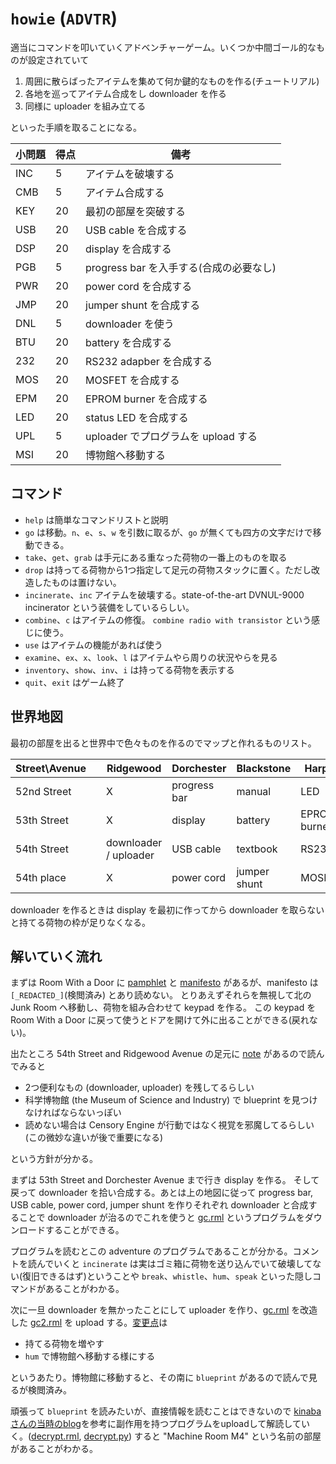 `howie` (`ADVTR`)
==================

適当にコマンドを叩いていくアドベンチャーゲーム。いくつか中間ゴール的なものが設定されていて

1. 周囲に散らばったアイテムを集めて何か鍵的なものを作る(チュートリアル)
2. 各地を巡ってアイテム合成をし downloader を作る
3. 同様に uploader を組み立てる

といった手順を取ることになる。


| 小問題 | 得点 | 備考 |
| ----- | --- | ---- |
| INC | 5 | アイテムを破壊する |
| CMB | 5 | アイテム合成する |
| KEY | 20 | 最初の部屋を突破する |
| USB | 20 | USB cable を合成する |
| DSP | 20 | display を合成する |
| PGB | 5 | progress bar を入手する(合成の必要なし) |
| PWR | 20 | power cord を合成する |
| JMP | 20 | jumper shunt を合成する |
| DNL | 5 | downloader を使う |
| BTU | 20 | battery を合成する |
| 232 | 20 | RS232 adapber を合成する |
| MOS | 20 | MOSFET を合成する |
| EPM | 20 | EPROM burner を合成する |
| LED | 20 | status LED を合成する |
| UPL | 5 | uploader でプログラムを upload する |
| MSI | 20 | 博物館へ移動する |

コマンド
-------

- `help` は簡単なコマンドリストと説明
- `go` は移動。`n`、`e`、`s`、`w` を引数に取るが、`go` が無くても四方の文字だけで移動できる。
- `take`、`get`、`grab` は手元にある重なった荷物の一番上のものを取る
- `drop` は持ってる荷物から1つ指定して足元の荷物スタックに置く。ただし改造したものは置けない。
- `incinerate`、`inc` アイテムを破壊する。state-of-the-art DVNUL-9000 incinerator という装備をしているらしい。
- `combine`、`c` はアイテムの修復。 `combine radio with transistor` という感じに使う。
- `use` はアイテムの機能があれば使う
- `examine`、`ex`、`x`、`look`、`l` はアイテムやら周りの状況やらを見る
- `inventory`、`show`、`inv`、`i` は持ってる荷物を表示する
- `quit`、`exit` はゲーム終了

世界地図
-------
最初の部屋を出ると世界中で色々ものを作るのでマップと作れるものリスト。

|Street\Avenue| |Ridgewood |Dorchester| Blackstone | Harper |
|-------------|-|--------- |----------| ---------- | ------ |
|52nd Street  | | X | progress bar | manual | LED |
|53th Street  | | X | display | battery | EPROM burner |
|54th Street  | | downloader / uploader | USB cable | textbook | RS232 |
|54th place   | | X | power cord | jumper shunt | MOSFET |

downloader を作るときは display を最初に作ってから downloader を取らないと持てる荷物の枠が足りなくなる。

解いていく流れ
-------------
まずは Room With a Door に [pamphlet](./pamphlet.txt) と [manifesto](./manifesto.txt) があるが、manifesto は `[_REDACTED_]`(検閲済み) とあり読めない。
とりあえずそれらを無視して北の Junk Room へ移動し、荷物を組み合わせて keypad を作る。
この keypad を Room With a Door に戻って使うとドアを開けて外に出ることができる(戻れない)。

出たところ 54th Street and Ridgewood Avenue の足元に [note](./note.txt) があるので読んでみると
- 2つ便利なもの (downloader, uploader) を残してるらしい
- 科学博物館 (the Museum of Science and Industry) で blueprint を見つけなければならないっぽい
- 読めない場合は Censory Engine が行動ではなく視覚を邪魔してるらしい (この微妙な違いが後で重要になる)

という方針が分かる。

まずは 53th Street and Dorchester Avenue まで行き display を作る。
そして戻って downloader を拾い合成する。あとは上の地図に従って progress bar, USB cable, power cord, jumper shunt を作りそれぞれ downloader と合成することで downloader が治るのでこれを使うと [gc.rml](./gc.rml) というプログラムをダウンロードすることができる。

プログラムを読むとこの adventure のプログラムであることが分かる。コメントを読んでいくと `incinerate` は実はゴミ箱に荷物を送り込んでいて破壊してない(復旧できるはず)ということや `break`、`whistle`、`hum`、`speak` といった隠しコマンドがあることがわかる。

次に一旦 downloader を無かったことにして uploader を作り、[gc.rml](./gc.rml) を改造した [gc2.rml](./gc2.rml) を upload する。[変更点](https://github.com/peria/icfpc/commit/586790aec2f23910e181d3f7e53621d37043d34e#diff-c1d34f318491eb9eb36c38a67b382491)は

- 持てる荷物を増やす
- `hum` で博物館へ移動する様にする

というあたり。博物館に移動すると、その南に `blueprint` があるので読んで見るが検閲済み。

頑張って `blueprint` を読みたいが、直接情報を読むことはできないので [kinabaさんの当時のblog](http://www.kmonos.net/wlog/63.html#_0214060725)を参考に副作用を持つプログラムをuploadして解読していく。([decrypt.rml](./decrypt.rml), [decrypt.py](decrypt.py)) すると "Machine Room M4" という名前の部屋があることがわかる。
